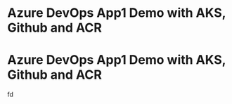 # Azure DevOps App1 Demo with AKS, Github and ACR
# Azure DevOps App1 Demo with AKS, Github and ACR
fd
